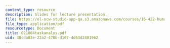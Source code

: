 ```yaml
---
content_type: resource
description: Slides for lecture presentation.
file: https://ol-ocw-studio-app-qa.s3.amazonaws.com/courses/16-422-human-supervisory-control-of-automated-systems-spring-2004/30cda03e22a2478bd1074d63d2401962_021004taskanalys.pdf
file_type: application/pdf
resourcetype: Document
title: 021004taskanalys.pdf
uid: 30cda03e-22a2-478b-d107-4d63d2401962
---
```

